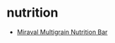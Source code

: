 # nutrition

 * [Miraval Multigrain Nutrition Bar](index/m/miraval-multigrain-nutrition-bar-51153000.json)
